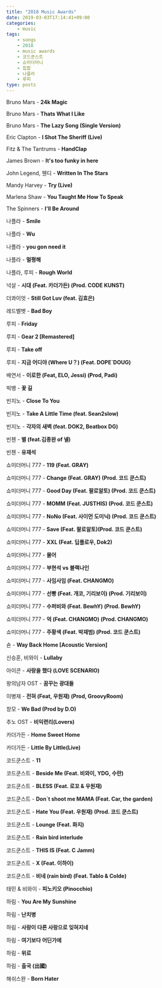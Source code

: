```yaml
---
title: "2018 Music Awards"
date: 2019-03-03T17:14:41+09:00
categories: 
    - music
tags:
    - songs
    - 2018
    - music awards
    - 코드쿤스트
    - 쇼미더머니
    - 힙합
    - 나플라
    - 루피
type: posts
---
```


Bruno Mars - **24k Magic**

Bruno Mars - **Thats What I Like**

Bruno Mars - **The Lazy Song (Single Version)**

Eric Clapton - **I Shot The Sheriff (Live)**

Fitz & The Tantrums - **HandClap**

James Brown - **It's too funky in here**

John Legend, 웬디 - **Written In The Stars**

Mandy Harvey - **Try (Live)**

Marlena Shaw - **You Taught Me How To Speak**

The Spinners - **I'll Be Around**

나플라 - **Smile**

나플라 - **Wu**

나플라 - **you gon need it**

나플라 - **멀쩡해**

나플라, 루피 - **Rough World**

넉살 - **시대 (Feat. 카더가든) (Prod. CODE KUNST)**

더콰이엇 - **Still Got Luv (feat. 김효은)**

레드벨벳 - **Bad Boy**

루피 - **Friday**

루피 - **Gear 2 [Remastered]**

루피 - **Take off**

루피 - **지금 어디야 (Where U？) (Feat. DOPE`DOUG)**

배연서 - **이로한 (Feat, ELO, Jessi) (Prod, Padi)**

빅뱅 - **꽃 길**

빈지노 - **Close To You**

빈지노 - **Take A Little Time (feat. Sean2slow)**

빈지노 - **각자의 새벽 (feat. DOK2, Beatbox DG)**

빈첸 - **별 (feat.김종완 of 넬)**

빈첸 - **유재석**

쇼미더머니 777 - **119 (Feat. GRAY)**

쇼미더머니 777 - **Change (Feat. GRAY) (Prod. 코드 쿤스트)**

쇼미더머니 777 - **Good Day (Feat. 팔로알토) (Prod. 코드 쿤스트)**

쇼미더머니 777 - **MOMM (Feat. JUSTHIS) (Prod. 코드 쿤스트)**

쇼미더머니 777 - **NoNo (Feat. 사이먼 도미닉) (Prod. 코드 쿤스트)**

쇼미더머니 777 - **Save (Feat. 팔로알토)(Prod. 코드 쿤스트)**

쇼미더머니 777 - **XXL (Feat. 딥플로우, Dok2)**

쇼미더머니 777 - **물어**

쇼미더머니 777 - **부현석 vs 블랙나인**

쇼미더머니 777 - **사임사임 (Feat. CHANGMO)**

쇼미더머니 777 - **선빵 (Feat. 개코, 기리보이) (Prod. 기리보이)**

쇼미더머니 777 - **수퍼비와 (Feat. BewhY) (Prod. BewhY)**

쇼미더머니 777 - **억 (Feat. CHANGMO) (Prod. CHANGMO)**

쇼미더머니 777 - **주황색 (Feat. 박재범) (Prod. 코드 쿤스트)**

숀 - **Way Back Home [Acoustic Version]**

신승훈, 비와이 - **Lullaby**

아이콘 - **사랑을 했다 (LOVE SCENARIO)**

왕의남자 OST - **꿈꾸는 광대들**

이병재 - **전혀 (Feat, 우원재) (Prod, GroovyRoom)**

창모 - **We Bad (Prod by D.O)**

추노 OST - **비익련리(Lovers)**

카더가든 - **Home Sweet Home**

카더가든 - **Little By Little(Live)**

코드쿤스트 - **11**

코드쿤스트 - **Beside Me (Feat. 비와이, YDG, 수란)**

코드쿤스트 - **BLESS (Feat. 로꼬 & 우원재)**

코드쿤스트 - **Don`t shoot me MAMA (Feat. Car, the garden)**

코드쿤스트 - **Hate You (Feat. 우원재) (Prod. 코드 쿤스트)**

코드쿤스트 - **Lounge (Feat. 화지)**

코드쿤스트 - **Rain bird interlude**

코드쿤스트 - **THIS IS (Feat. C Jamm)**

코드쿤스트 - **X (Feat. 이하이)**

코드쿤스트 - **비네 (rain bird) (Feat. Tablo & Colde)**

태민 & 비와이 - **피노키오 (Pinocchio)**

하림 - **You Are My Sunshine**

하림 - **난치병**

하림 - **사랑이 다른 사랑으로 잊혀지네**

하림 - **여기보다 어딘가에**

하림 - **위로**

하림 - **출국 (出國)**

해쉬스완 - **Born Hater**